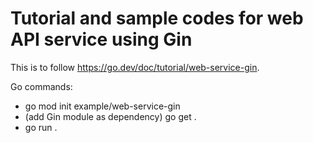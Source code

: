 # Tutorial and sample codes for web API service using Gin

This is to follow https://go.dev/doc/tutorial/web-service-gin.

Go commands:
- go mod init example/web-service-gin
- (add Gin module as dependency) go get .
- go run .
